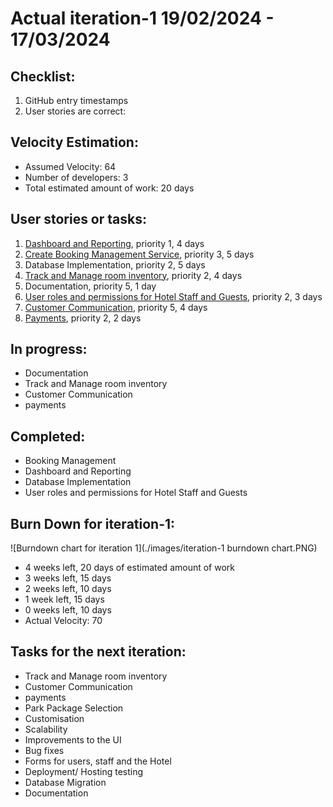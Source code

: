 # Actual iteration-1 19/02/2024 - 17/03/2024


## Checklist:

1. GitHub entry timestamps
2. User stories are correct:


## Velocity Estimation:

* Assumed Velocity: 64
* Number of developers: 3
* Total estimated amount of work: 20 days


## User stories or tasks:

1. [Dashboard and Reporting](./user_stories/user_story_dashboard_and_reporting.md), priority 1, 4 days
2. [Create Booking Management Service](./user_stories/user_story_booking_management.md), priority 3, 5 days
3. Database Implementation, priority 2, 5 days
4. [Track and Manage room inventory](./user_stories/user_story_inventory_management.md), priority 2, 4 days
5. Documentation, priority 5, 1 day
6. [User roles and permissions for Hotel Staff and Guests](./user_stories/user_story_user_roles.md), priority 2, 3 days
7. [Customer Communication](./user_stories/user_story_customer_communication.md), priority 5, 4 days
8. [Payments](./user_stories/user_stories_payments.md), priority 2, 2 days


## In progress:

* Documentation
* Track and Manage room inventory
* Customer Communication
* payments


## Completed:

* Booking Management
* Dashboard and Reporting
* Database Implementation
* User roles and permissions for Hotel Staff and Guests


## Burn Down for iteration-1:

![Burndown chart for iteration 1](./images/iteration-1 burndown chart.PNG)
* 4 weeks left, 20 days of estimated amount of work
* 3 weeks left, 15 days
* 2 weeks left, 10 days
* 1 week left, 15 days
* 0 weeks left, 10 days
* Actual Velocity: 70

## Tasks for the next iteration:

* Track and Manage room inventory
* Customer Communication
* payments
* Park Package Selection
* Customisation
* Scalability
* Improvements to the UI
* Bug fixes
* Forms for users, staff and the Hotel
* Deployment/ Hosting testing
* Database Migration
* Documentation
